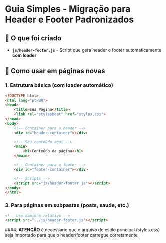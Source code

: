 # Guia Simples - Migração para Header e Footer Padronizados

## 🎯 O que foi criado

- **`js/header-footer.js`** - Script que gera header e footer automaticamente **com loader**

## 📝 Como usar em páginas novas

### 1. Estrutura básica (com loader automático)
```html
<!DOCTYPE html>
<html lang="pt-BR">
<head>
    <title>Sua Página</title>
    <link rel="stylesheet" href="styles.css">
</head>
<body>
    <!-- Container para o header -->
    <div id="header-container"></div>

    <!-- Seu conteúdo aqui -->
    <main>
        <h1>Conteúdo da página</h1>
    </main>

    <!-- Container para o footer -->
    <div id="footer-container"></div>

    <!-- Scripts -->
    <script src="js/header-footer.js"></script>
</body>
</html>
```

### 3. Para páginas em subpastas (posts, saude, etc.)
```html
<!-- Use caminho relativo -->
<script src="../js/header-footer.js"></script>
```

###4. **ATENÇÃO** é necessario que o arquivo de estilo principal (styles.css) seja importado para que o header/footer carregue corretamente
